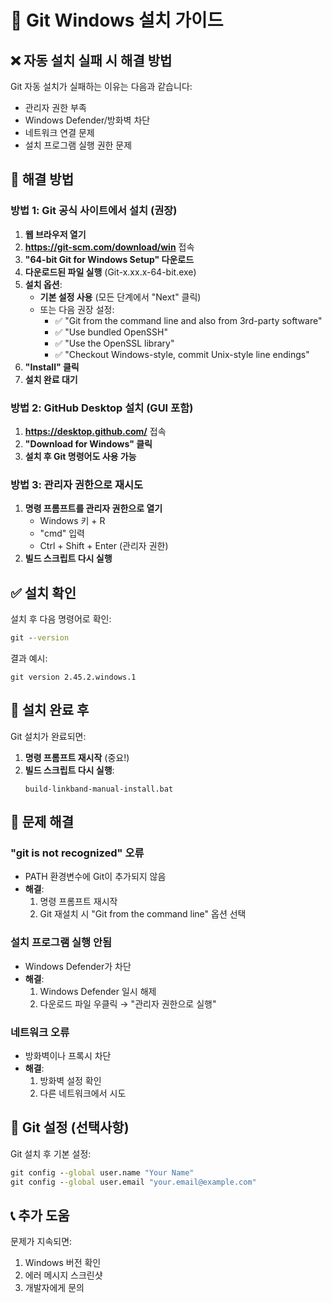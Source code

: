 # 🔧 Git Windows 설치 가이드

## ❌ 자동 설치 실패 시 해결 방법

Git 자동 설치가 실패하는 이유는 다음과 같습니다:
- 관리자 권한 부족
- Windows Defender/방화벽 차단
- 네트워크 연결 문제
- 설치 프로그램 실행 권한 문제

## 🔧 해결 방법

### 방법 1: Git 공식 사이트에서 설치 (권장)

1. **웹 브라우저 열기**
2. **https://git-scm.com/download/win** 접속
3. **"64-bit Git for Windows Setup" 다운로드**
4. **다운로드된 파일 실행** (Git-x.xx.x-64-bit.exe)
5. **설치 옵션**:
   - **기본 설정 사용** (모든 단계에서 "Next" 클릭)
   - 또는 다음 권장 설정:
     - ✅ "Git from the command line and also from 3rd-party software"
     - ✅ "Use bundled OpenSSH"
     - ✅ "Use the OpenSSL library"
     - ✅ "Checkout Windows-style, commit Unix-style line endings"
6. **"Install" 클릭**
7. **설치 완료 대기**

### 방법 2: GitHub Desktop 설치 (GUI 포함)

1. **https://desktop.github.com/** 접속
2. **"Download for Windows" 클릭**
3. **설치 후 Git 명령어도 사용 가능**

### 방법 3: 관리자 권한으로 재시도

1. **명령 프롬프트를 관리자 권한으로 열기**
   - Windows 키 + R
   - "cmd" 입력
   - Ctrl + Shift + Enter (관리자 권한)
2. **빌드 스크립트 다시 실행**

## ✅ 설치 확인

설치 후 다음 명령어로 확인:

```cmd
git --version
```

결과 예시:
```
git version 2.45.2.windows.1
```

## 🚀 설치 완료 후

Git 설치가 완료되면:

1. **명령 프롬프트 재시작** (중요!)
2. **빌드 스크립트 다시 실행**:
   ```
   build-linkband-manual-install.bat
   ```

## 🔧 문제 해결

### "git is not recognized" 오류
- PATH 환경변수에 Git이 추가되지 않음
- **해결**: 
  1. 명령 프롬프트 재시작
  2. Git 재설치 시 "Git from the command line" 옵션 선택

### 설치 프로그램 실행 안됨
- Windows Defender가 차단
- **해결**: 
  1. Windows Defender 일시 해제
  2. 다운로드 파일 우클릭 → "관리자 권한으로 실행"

### 네트워크 오류
- 방화벽이나 프록시 차단
- **해결**: 
  1. 방화벽 설정 확인
  2. 다른 네트워크에서 시도

## 📝 Git 설정 (선택사항)

Git 설치 후 기본 설정:

```cmd
git config --global user.name "Your Name"
git config --global user.email "your.email@example.com"
```

## 📞 추가 도움

문제가 지속되면:
1. Windows 버전 확인
2. 에러 메시지 스크린샷
3. 개발자에게 문의 